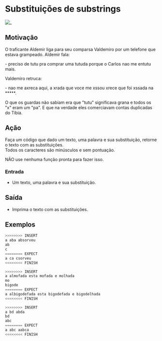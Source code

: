 # Substituições de substrings

![_](https://raw.githubusercontent.com/qxcodefup/arcade/master/base/traficantes/cover.jpg)

## Motivação

O traficante Aldemir liga para seu comparsa Valdemiro por um telefone que estava grampeado. Aldemir fala:

\- preciso de tutu pra comprar uma tutuda porque o Carlos nao me entutu mais.  

Valdemiro retruca:  

\- nao me axreca aqui, a xrada que voce me xssou  xrece que foi xssada na \*\*\*\*\*.

O que os guardas não sabiam era que "tutu" significava grana e  todos os "x" eram um "pa". E que na verdade eles comerciavam contas duplicadas do Tíbia.

## Ação

Faça um código que dado um texto, uma palavra e sua substituição, retorne o texto com as substituições.  
Todos os caracteres são minúsculos e sem pontuação.

NÃO use nenhuma função pronta para fazer isso.

### Entrada

* Um texto, uma palavra e sua substituição.  

## Saída

* Imprima o texto com as substituições.  

## Exemplos

``` py
>>>>>>>> INSERT
a aba absorveu
ab
c
======== EXPECT
a ca csorveu
<<<<<<<< FINISH
```

```py
>>>>>>>> INSERT
a almofada esta mofada e molhada
mo
bigode
======== EXPECT
a albigodefada esta bigodefada e bigodelhada
<<<<<<<< FINISH
```

```py
>>>>>>>> INSERT
a bd abda
bd
abc
======== EXPECT
a abc aabca
<<<<<<<< FINISH
```
